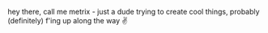 hey there, call me metrix - just a dude trying to create cool things, probably (definitely) f'ing up along the way ✌️

<!---
metrix1337/metrix1337 is a ✨ special ✨ repository because its `README.md` (this file) appears on your GitHub profile.
You can click the Preview link to take a look at your changes.
--->
